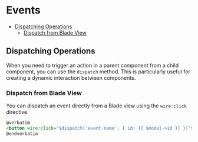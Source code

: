 # Events

- [Dispatching Operations](#dispatching-operations)
    - [Dispatch from Blade View](#dispatch-from-blade-view)


## Dispatching Operations

When you need to trigger an action in a parent component from a child component,
you can use the `dispatch` method. This is particularly useful for creating a
dynamic interaction between components.

### Dispatch from Blade View

You can dispatch an event directly from a Blade view using the `wire:click`
directive.

```html +torchlight-blade
@verbatim
<button wire:click="$dispatch('event-name', { id: {{ $model->id }} })"> Dispatch Event </button>
@endverbatim
```


<!-- ## REVIEW --------------------------------------------
## Parent Dispatch, Child Listen

- **When** the parent component dispatches a `create` event,
- **then** the child component will listen for that event,

## Child Dispatch, Parent Listen

- **If** the `edit-post` child component dispatches a `saved` event,  
- **then** the parent component will call `$refresh`,  
- **which means** the parent will be refreshed. -->

<!-- ```html +parse-code
<x-torchlight-code language="blade">
    <div>
        @<livewire:edit-post @saved="$refresh">
    </div>
</x-torchlight-code>
``` -->

<!-- ## Useful Tricks -->

<!-- 
```html +parse-code
<x-torchlight-code language="blade">
   <button wire:click="$parent.$set('showModal', false)">Close</button>
</x-torchlight-code>
```
 -->

